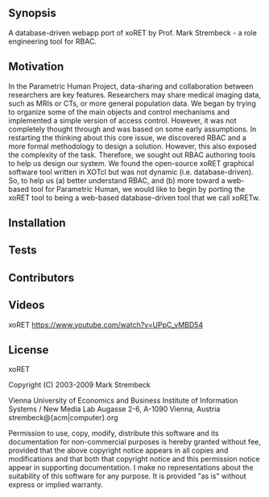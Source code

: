## Synopsis

A database-driven webapp port of xoRET by Prof. Mark Strembeck - a role engineering tool for RBAC.

## Motivation

In the Parametric Human Project, data-sharing and collaboration between researchers are key features. 
Researchers may share medical imaging data, such as MRIs or CTs, or more general population data.
We began by trying to organize some of the main objects and control mechanisms and implemented a simple version of access control. 
However, it was not completely thought through and was based on some early assumptions. 
In restarting the thinking about this core issue, we discovered RBAC and a more formal methodology to design a solution. 
However, this also exposed the complexity of the task. Therefore, we sought out RBAC authoring tools to help us design our system. 
We found the open-source xoRET graphical software tool written in XOTcl but was not dynamic (i.e. database-driven). 
So, to help us (a) better understand RBAC, and (b) more toward a web-based tool for Parametric Human, 
we would like to begin by porting the xoRET tool to being a web-based database-driven tool that we call xoRETw. 

## Installation


## Tests


## Contributors

## Videos

xoRET
https://www.youtube.com/watch?v=UPpC_vMBD54

## License

xoRET

Copyright (C) 2003-2009 Mark Strembeck

Vienna University of Economics and Business
Institute of Information Systems / New Media Lab
Augasse 2-6, A-1090 Vienna, Austria
strembeck@{acm|computer}.org
     
Permission to use, copy, modify, distribute this software 
and its documentation for non-commercial purposes is hereby granted
without fee, provided that the above copyright notice appears in
all copies and modifications and that both that copyright notice and
this permission notice appear in supporting documentation. I make no
representations about the suitability of this software for any
purpose.  It is provided "as is" without express or implied
warranty.
